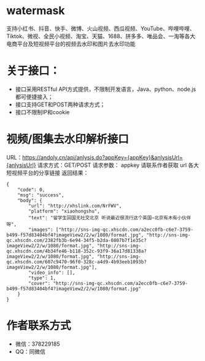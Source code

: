 # watermask
支持小红书、抖音、快手、微博、火山视频、西瓜视频、YouTube、哔哩哔哩、Tiktok、微视、全民小视频、淘宝、天猫、1688、拼多多、唯品会、一淘等各大电商平台及短视频平台的视频去水印和图片去水印功能

# 关于接口：
- 接口采用RESTful API方式提供，不限制开发语言，Java、python、node.js都可便捷接入；
- 接口支持GET和POST两种请求方式；
- 接口不限制IP和cookie

# 视频/图集去水印解析接口
URL：https://andoly.cn/api/anlysis.do?appKey={appKey}&anlysisUrl={anlysisUrl}
请求方式：GET/POST
请求参数：
appkey  请联系作者获取
url 各大短视频平台的分享链接
返回结果：
```
{
	"code": 0,
	"msg": "success",
	"body": {
		"url": "http://xhslink.com/NrFWV",
		"platform": "xiaohongshu",
		"text": "留学生回国无社交北京 听说最近很流行这个英国—北京有木有小伙伴呀",
		"images": ["http://sns-img-qc.xhscdn.com/a2ecc0fb-c6e7-3759-b499-f57d83404bf4?imageView2/2/w/1080/format.jpg", "http://sns-img-qc.xhscdn.com/2382fb3b-6e94-34f5-b2da-0807b7f1e35c?imageView2/2/w/1080/format.jpg", "http://sns-img-qc.xhscdn.com/4b34fe46-b118-352c-93f9-36a17d81338a?imageView2/2/w/1080/format.jpg", "http://sns-img-qc.xhscdn.com/607c9470-96f0-328c-a4d9-4b93eeb1093b?imageView2/2/w/1080/format.jpg"],
		"video_info": [],
		"type": 1,
		"cover": "http://sns-img-qc.xhscdn.com/a2ecc0fb-c6e7-3759-b499-f57d83404bf4?imageView2/2/w/1080/format.jpg"
	}
}
```
# 作者联系方式
- 微信：378229185 
- QQ：同微信
